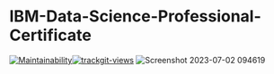 # IBM-Data-Science-Professional-Certificate
[![Maintainability](https://api.codeclimate.com/v1/badges/9fcd5a44098ebe3f087e/maintainability)](https://codeclimate.com/github/D-ENCODER/IBM-Data-Science-Professional-Certificate/maintainability)<a href="https://trackgit.com"><img src="https://us-central1-trackgit-analytics.cloudfunctions.net/token/ping/ljkx0otk2y4cl43znobl" alt="trackgit-views" /></a>
![Screenshot 2023-07-02 094619](https://github.com/D-ENCODER/IBM-Data-Science-Professional-Certificate/assets/86153190/1b23467d-8e4d-4a70-b16b-a84c5acfe6f7)
